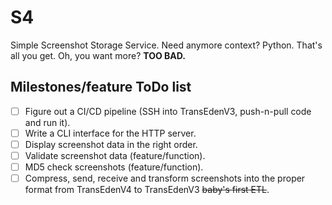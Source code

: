 # S4

Simple Screenshot Storage Service. Need anymore context? Python. That's all you get. Oh, you want more? **TOO BAD.**

## Milestones/feature ToDo list

- [ ] Figure out a CI/CD pipeline (SSH into TransEdenV3, push-n-pull code and run it).
- [ ] Write a CLI interface for the HTTP server.
- [ ] Display screenshot data in the right order.
- [ ] Validate screenshot data (feature/function).
- [ ] MD5 check screenshots (feature/function).
- [ ] Compress, send, receive and transform screenshots into the proper format from TransEdenV4 to TransEdenV3 ~~baby's first ETL~~.